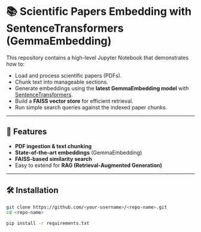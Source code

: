 # 📚 Scientific Papers Embedding with SentenceTransformers (GemmaEmbedding)

This repository contains a high-level Jupyter Notebook that demonstrates how to:

- Load and process scientific papers (PDFs).  
- Chunk text into manageable sections.  
- Generate embeddings using the **latest GemmaEmbedding model** with [SentenceTransformers](https://www.sbert.net/).  
- Build a **FAISS vector store** for efficient retrieval.  
- Run simple search queries against the indexed paper chunks.  

---

## 🚀 Features
- **PDF ingestion & text chunking**  
- **State-of-the-art embeddings** (GemmaEmbedding)  
- **FAISS-based similarity search**  
- Easy to extend for **RAG (Retrieval-Augmented Generation)**  

---

## 🛠️ Installation

```bash
git clone https://github.com/<your-username>/<repo-name>.git
cd <repo-name>

pip install -r requirements.txt
